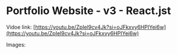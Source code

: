 # Portfolio Website - v3 - React.jst

Vidoe link: [https://youtu.be/ZpIel9cv4Jk?si=oJFkxvy6HPIYei6w](https://youtu.be/ZpIel9cv4Jk?si=oJFkxvy6HPIYei6w)

<!-- Live Demo: [shauryachawan.com](link) -->

Images: